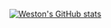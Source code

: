 
[![Weston's GitHub stats](https://github-readme-stats.vercel.app/api?username=WMudgeEllis)](https://github.com/WMudgeEllis/github-readme-stats)
<!--
**WMudgeEllis/WMudgeEllis** is a ✨ _special_ ✨ repository because its `README.md` (this file) appears on your GitHub profile.

Here are some ideas to get you started:

- 🔭 I’m currently working on ...
- 🌱 I’m currently learning ...
- 👯 I’m looking to collaborate on ...
- 🤔 I’m looking for help with ...
- 💬 Ask me about ...
- 📫 How to reach me: ...
- 😄 Pronouns: ...
- ⚡ Fun fact: ...
-->
